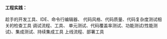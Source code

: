 

#### 工程实践：
趁手的开发工具、IDE、命令行编辑器、
代码风格、代码质量、代码复杂度测试相关的检查工具
调试流程、工具、
单元测试、代码覆盖率测试、功能测试(性能测试)、集成测试、持续集成工具
上线流程、部署工具
